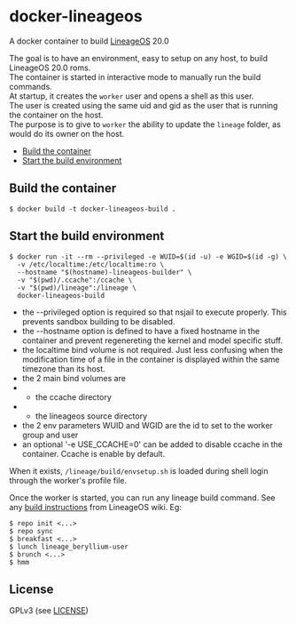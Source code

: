 # docker-lineageos

A docker container to build [LineageOS](https://lineageos.org/) 20.0

The goal is to have an environment, easy to setup on any host, to build LineageOS 20.0 roms.  
The container is started in interactive mode to manually run the build commands.  
At startup, it creates the `worker` user and opens a shell as this user.  
The user is created using the same uid and gid as the user that is running the container on the host.  
The purpose is to give to `worker` the ability to update the `lineage` folder, as would do its owner on the host.  

<!-- MDTOC maxdepth:6 firsth1:0 numbering:0 flatten:0 bullets:1 updateOnSave:1 -->

- [Build the container](#build-the-container)
- [Start the build environment](#start-the-build-environment)

<!-- /MDTOC -->

## Build the container

```shell
$ docker build -t docker-lineageos-build .
```

## Start the build environment

```shell
$ docker run -it --rm --privileged -e WUID=$(id -u) -e WGID=$(id -g) \
  -v /etc/localtime:/etc/localtime:ro \
  --hostname "$(hostname)-lineageos-builder" \
  -v "$(pwd)/.ccache":/ccache \
  -v "$(pwd)/lineage":/lineage \
  docker-lineageos-build
```

* the --privileged option is required so that nsjail to execute properly. This prevents sandbox building to be disabled. 
* the --hostname option is defined to have a fixed hostname in the container and prevent regenereting the kernel and model specific stuff.
* the localtime bind volume is not required. Just less confusing when the modification time of a file in the container is displayed within the same timezone than its host.
* the 2 main bind volumes are
* * the ccache directory
* * the lineageos source directory
* the 2 env parameters WUID and WGID are the id to set to the worker group and user
* an optional '-e USE_CCACHE=0' can be added to disable ccache in the container. Ccache is enable by default.

When it exists, `/lineage/build/envsetup.sh` is loaded during shell login through the worker's profile file.

Once the worker is started, you can run any lineage build command. See any [build instructions](https://wiki.lineageos.org/devices/beryllium/build) from LineageOS wiki. Eg:
```shell
$ repo init <...>
$ repo sync
$ breakfast <...> 
$ lunch lineage_beryllium-user
$ brunch <...> 
$ hmm
```

## License
GPLv3 (see [LICENSE](LICENSE))

